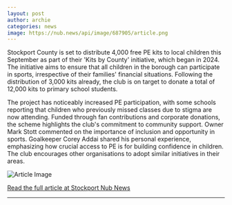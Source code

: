 ```yaml
---
layout: post
author: archie
categories: news
image: https://nub.news/api/image/687905/article.png
---
```

Stockport County is set to distribute 4,000 free PE kits to local children this September as part of their 'Kits by County' initiative, which began in 2024. The initiative aims to ensure that all children in the borough can participate in sports, irrespective of their families' financial situations. Following the distribution of 3,000 kits already, the club is on target to donate a total of 12,000 kits to primary school students.

The project has noticeably increased PE participation, with some schools reporting that children who previously missed classes due to stigma are now attending. Funded through fan contributions and corporate donations, the scheme highlights the club's commitment to community support. Owner Mark Stott commented on the importance of inclusion and opportunity in sports. Goalkeeper Corey Addai shared his personal experience, emphasizing how crucial access to PE is for building confidence in children. The club encourages other organisations to adopt similar initiatives in their areas.

![Article Image](https://nub.news/api/image/687905/article.png)

[Read the full article at Stockport Nub News](https://stockport.nub.news/news/local-news/stockport-county-to-deliver-4000-free-pe-kits-to-children-across-stockport-270734)

---
